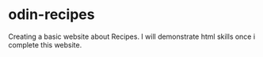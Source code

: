 # odin-recipes
Creating a basic website about Recipes.
I will demonstrate html skills once i complete this website.